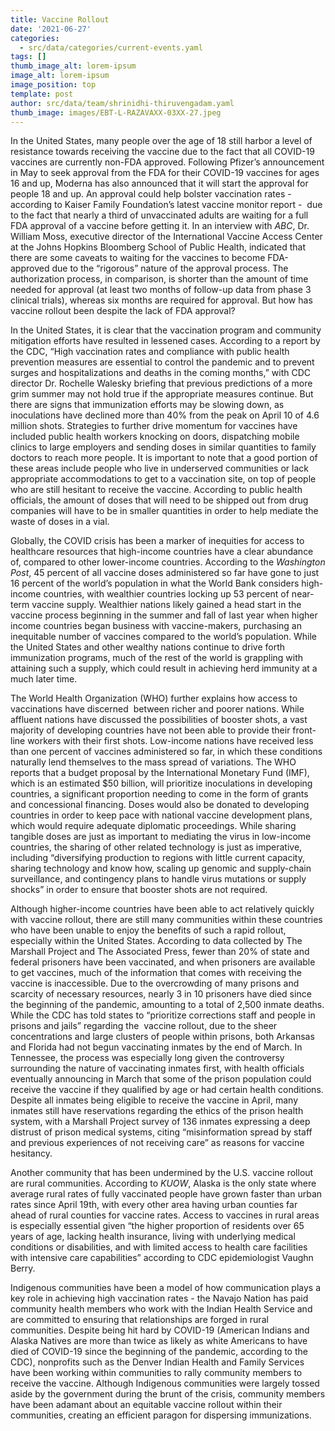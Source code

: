 ```yaml
---
title: Vaccine Rollout
date: '2021-06-27'
categories:
  - src/data/categories/current-events.yaml
tags: []
thumb_image_alt: lorem-ipsum
image_alt: lorem-ipsum
image_position: top
template: post
author: src/data/team/shrinidhi-thiruvengadam.yaml
thumb_image: images/EBT-L-RAZAVAXX-03XX-27.jpeg
---
```

In the United States, many people over the age of 18 still harbor a level of resistance towards receiving the vaccine due to the fact that all COVID-19 vaccines are currently non-FDA approved. Following Pfizer’s announcement in May to seek approval from the FDA for their COVID-19 vaccines for ages 16 and up, Moderna has also announced that it will start the approval for people 18 and up. An approval could help bolster vaccination rates - according to Kaiser Family Foundation’s latest vaccine monitor report -  due to the fact that nearly a third of unvaccinated adults are waiting for a full FDA approval of a vaccine before getting it. In an interview with *ABC*, Dr. William Moss, executive director of the International Vaccine Access Center at the Johns Hopkins Bloomberg School of Public Health, indicated that there are some caveats to waiting for the vaccines to become FDA-approved due to the “rigorous” nature of the approval process. The authorization process, in comparison, is shorter than the amount of time needed for approval (at least two months of follow-up data from phase 3 clinical trials), whereas six months are required for approval. But how has vaccine rollout been despite the lack of FDA approval? 

In the United States, it is clear that the vaccination program and community mitigation efforts have resulted in lessened cases. According to a report by the CDC, “High vaccination rates and compliance with public health prevention measures are essential to control the pandemic and to prevent surges and hospitalizations and deaths in the coming months,” with CDC director Dr. Rochelle Walesky briefing that previous predictions of a more grim summer may not hold true if the appropriate measures continue. But there are signs that immunization efforts may be slowing down, as inoculations have declined more than 40% from the peak on April 10 of 4.6 million shots. Strategies to further drive momentum for vaccines have included public health workers knocking on doors, dispatching mobile clinics to large employers and sending doses in similar quantities to family doctors to reach more people. It is important to note that a good portion of these areas include people who live in underserved communities or lack appropriate accommodations to get to a vaccination site, on top of people who are still hesitant to receive the vaccine. According to public health officials, the amount of doses that will need to be shipped out from drug companies will have to be in smaller quantities in order to help mediate the waste of doses in a vial. 

Globally, the COVID crisis has been a marker of inequities for access to healthcare resources that high-income countries have a clear abundance of, compared to other lower-income countries. According to the *Washington Post*, 45 percent of all vaccine doses administered so far have gone to just 16 percent of the world’s population in what the World Bank considers high-income countries, with wealthier countries locking up 53 percent of near-term vaccine supply. Wealthier nations likely gained a head start in the vaccine process beginning in the summer and fall of last year when higher income countries began business with vaccine-makers, purchasing an inequitable number of vaccines compared to the world’s population. While the United States and other wealthy nations continue to drive forth immunization programs, much of the rest of the world is grappling with attaining such a supply, which could result in achieving herd immunity at a much later time. 

The World Health Organization (WHO) further explains how access to vaccinations have discerned  between richer and poorer nations. While affluent nations have discussed the possibilities of booster shots, a vast majority of developing countries have not been able to provide their front-line workers with their first shots. Low-income nations have received less than one percent of vaccines administered so far, in which these conditions naturally lend themselves to the mass spread of variations. The WHO reports that a budget proposal by the International Monetary Fund (IMF), which is an estimated $50 billion, will prioritize inoculations in developing countries, a significant proportion needing to come in the form of grants and concessional financing. Doses would also be donated to developing countries in order to keep pace with national vaccine development plans, which would require adequate diplomatic proceedings. While sharing tangible doses are just as important to mediating the virus in low-income countries, the sharing of other related technology is just as imperative, including “diversifying production to regions with little current capacity, sharing technology and know how, scaling up genomic and supply-chain surveillance, and contingency plans to handle virus mutations or supply shocks” in order to ensure that booster shots are not required. 

Although higher-income countries have been able to act relatively quickly with vaccine rollout, there are still many communities within these countries  who have been unable to enjoy the benefits of such a rapid rollout, especially within the United States. According to data collected by The Marshall Project and The Associated Press, fewer than 20% of state and federal prisoners have been vaccinated, and when prisoners are available to get vaccines, much of the information that comes with receiving the vaccine is inaccessible. Due to the overcrowding of many prisons and scarcity of necessary resources, nearly 3 in 10 prisoners have died since the beginning of the pandemic, amounting to a total of 2,500 inmate deaths. While the CDC has told states to “prioritize corrections staff and people in prisons and jails” regarding the  vaccine rollout, due to the sheer concentrations and large clusters of people within prisons, both Arkansas and Florida had not begun vaccinating inmates by the end of March. In Tennessee, the process was especially long given the controversy surrounding the nature of vaccinating inmates first, with health officials eventually announcing in March that some of the prison population could receive the vaccine if they qualified by age or had certain health conditions. Despite all inmates being eligible to receive the vaccine in April, many inmates still have reservations regarding the ethics of the prison health system, with a Marshall Project survey of 136 inmates expressing a deep distrust of prison medical systems, citing “misinformation spread by staff and previous experiences of not receiving care” as reasons for vaccine hesitancy. 

Another community that has been undermined by the U.S. vaccine rollout are rural communities. According to *KUOW*, Alaska is the only state where average rural rates of fully vaccinated people have grown faster than urban rates since April 19th, with every other area having urban counties far ahead of rural counties for vaccine rates. Access to vaccines in rural areas is especially essential given “the higher proportion of residents over 65 years of age, lacking health insurance, living with underlying medical conditions or disabilities, and with limited access to health care facilities with intensive care capabilities” according to CDC epidemiologist Vaughn Berry. 

Indigenous communities have been a model of how communication plays a key role in achieving high vaccination rates - the Navajo Nation has paid community health members who work with the Indian Health Service and are committed to ensuring that relationships are forged in rural communities. Despite being hit hard by COVID-19 (American Indians and Alaska Natives are more than twice as likely as white Americans to have died of COVID-19 since the beginning of the pandemic, according to the CDC), nonprofits such as the Denver Indian Health and Family Services have been working within communities to rally community members to receive the vaccine. Although Indigenous communities were largely tossed aside by the government during the brunt of the crisis, community members have been adamant about an equitable vaccine rollout within their communities, creating an efficient paragon for dispersing immunizations. 
